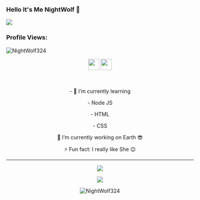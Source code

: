  ### Hello It's Me NightWolf 👋 

<a href = "https://github.com/NightWolf324"><img src = "https://cardivo.vercel.app/api?name=NightWolf324&description=WELCOME%20TO%20MY%20GITHUB%20🐤&image=https://telegra.ph/file/6b6f0e03dadfe83479676.jpg?v=4&backgroundColor=%23ecf0f1&instagram=nightwolf.324&github=NightWolf324&pattern=ticTacToe&colorPattern=%23eaeaea"/><a>
<p align="right"> <h3>Profile Views:</h3> <img src="https://komarev.com/ghpvc/?username=NightWolf324&label=Profile%20views&color=0e75b6&style=flat"
    alt="NightWolf324" /> 
  </p>
    
<p align='center'>
  <a href="https://wa.me/6285640104318"><img height="30" src="https://telegra.ph/file/a60d8d81f3b6bddae32ed.png"></a>
  <a href="https://instagram.com/nightwolf.324"><img height="30" src="https://telegra.ph/file/c71ff19ff0dae8b219347.png"></a>
</p>
</br>
  
<p align='center'>
- 🌱 I’m currently learning
</p>
<p align='center'>
  - Node JS
<p align='center'>
  - HTML
<p align='center'>
  - CSS
</p>
<p align='center'>
🔭 I’m currently working on Earth 😎
</p>
<p align='center'>
   ⚡ Fun fact: I really like She 😉
 </p>
   
 ------
<p align="center"><a href="https://github.com/NightWolf324"><img src="https://github-readme-stats.vercel.app/api?username=NightWolf324&show_icons=true&theme=tokyonight"></a></p>
<p align="center">
  <a href="https://github.com/NightWolf324"><img src="https://github-readme-stats.vercel.app/api/top-langs?username=NightWolf324&bg_color=30,e96443,904e95&title_color=fff&text_color=fff&hide_border=true&show_icons=true&layout=compact" /></a>
</p>
<p align="center"> <img src="https://github-readme-streak-stats.herokuapp.com/?user=NightWolf324&" alt="NightWolf324" /></p>
